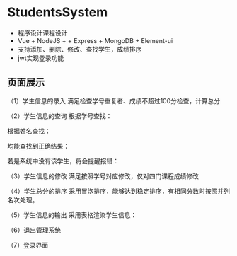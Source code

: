 # StudentsSystem
- 程序设计课程设计
- Vue + NodeJS + + Express + MongoDB + Element-ui
- 支持添加、删除、修改、查找学生，成绩排序
- jwt实现登录功能

## 页面展示
（1）学生信息的录入
满足检查学号重复者、成绩不超过100分检查，计算总分


（2）学生信息的查询
根据学号查找：

根据姓名查找：

均能查找到正确结果：

若是系统中没有该学生，将会提醒报错：

（3）学生信息的修改
满足按照学号对应修改，仅对四门课程成绩修改

（4）学生总分的排序
采用冒泡排序，能够达到稳定排序，有相同分数时按照并列名次处理。

（5）学生信息的输出
采用表格渲染学生信息：

（6）退出管理系统


（7）登录界面
